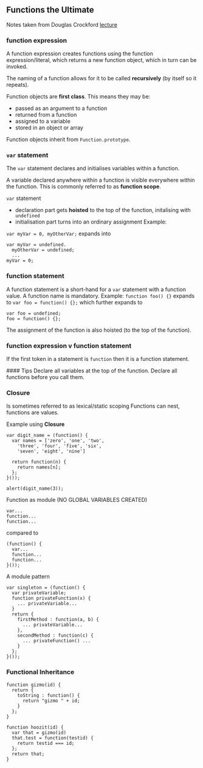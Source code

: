 ## Functions the Ultimate

Notes taken from Douglas Crockford [lecture](https://www.youtube.com/watch?v=DogGMNBZZvg&t=7021s)

### function expression

A function expression creates functions using the function expression/literal, which returns a new function object, which in turn can be invoked.

The naming of a function allows for it to be called **recursively** (by itself so it repeats).

Function objects are **first class**.
This means they may be:
- passed as an argument to a function
- returned from a function
- assigned to a variable
- stored in an object or array

Function objects inherit from ```Function.prototype```.

### ```var``` statement

The ```var``` statement declares and initialises variables within a function.

A variable declared anywhere within a function is visible everywhere within the function. This is commonly referred to as **function scope**.

```var``` statement
- declaration part gets **hoisted** to the top of the function, initalising with ``` undefined```
- initialisation part turns into an ordinary assignment
Example:

```var myVar = 0, myOtherVar;```
expands into
```
var myVar = undefined.
  myOtherVar = undefined;
  ...
myVar = 0;
```

### function statement

A function statement is a short-hand for a ```var``` statement with a function value. A function name is mandatory.
Example:
```function foo() {}```
expands to
```var foo = function() {};```
which further expands to
```
var foo = undefined;
foo = function() {};
```
The assignment of the function is also hoisted (to the top of the function).

### function expression v function statement
If the first token in a statement is ```function``` then it is a function statement.

#### Tips
Declare all variables at the top of the function.
Declare all functions before you call them.

### Closure
Is sometimes referred to as lexical/static scoping
Functions can nest, functions are values.

Example using **Closure**

```
var digit_name = (function() {
  var names = ['zero', 'one', 'two', 
    'three', 'four', 'five', 'six',
    'seven', 'eight', 'nine']
  
  return function(n) {
    return names[n];
  };
}());

alert(digit_name(3));
```

Function as module (NO GLOBAL VARIABLES CREATED)
```
var...
function...
function...
```
compared to
```
(function() {
  var...
  function...
  function...
}());
```

A module pattern
```
var singleton = (function() {
  var privateVariable;
  function privateFunction(x) {
    ... privateVariable...
  }
  return {
    firstMethod : function(a, b) {
      ... privateVariable...
    },
    secondMethod : function(c) {
      ... privateFunction() ...
    }
  };
}());
```

### Functional Inheritance

```
function gizmo(id) {
  return {
    toString : function() {
      return "gizmo " + id;
    }
  };
}

function hoozit(id) {
  var that = gizmo(id)
  that.test = function(testid) {
    return testid === id;
  };
  return that;
}
```




